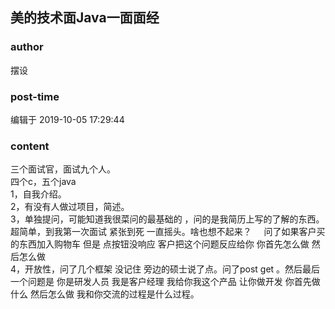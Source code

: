 ## 美的技术面Java一面面经
### author 
摆设
### post-time 

编辑于  2019-10-05 17:29:44
### content 
<div class="post-topic-des nc-post-content">
 三个面试官，面试九个人。
 <br/>
 四个c，五个java
 <br/>
 1，自我介绍。
 <br/>
 2，有没有人做过项目，简述。
 <br/>
 3，单独提问，可能知道我很菜问的最基础的 ，问的是我简历上写的了解的东西。超简单，到我第一次面试 紧张到死 一直摇头。啥也想不起来？     问了如果客户买的东西加入购物车 但是 点按钮没响应 客户把这个问题反应给你 你首先怎么做 然后怎么做
 <br/>
 4，开放性，问了几个框架 没记住 旁边的硕士说了点。问了post get 。然后最后一个问题是 你是研发人员 我是客户经理 我给你我这个产品 让你做开发 你首先做什么 然后怎么做 我和你交流的过程是什么过程。
</div>
